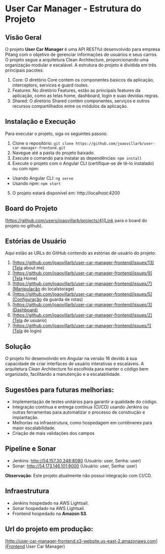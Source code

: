 # User Car Manager - Estrutura do Projeto

## Visão Geral

O projeto **User Car Manager** é uma API RESTful desenvolvido para empresa Pitang com o objetivo de gerenciar informações
de usuários e seus carros. O projeto segue a arquitetura Clean Architecture, proporcionando uma organização modular e escalável.
A estrutura do projeto é dividida em três principais pacotes:

1. Core: O diretório Core contem os componentes basicos da aplicação, interceptors, services e guard routes.
2. Features: No diretório Features, estão as principais features da aplicação, como as telas home, dashboard, login e suas devidas regras.
3. Shared: O diretório Shared contém componentes, serviços e outros recursos compartilhados entre os módulos da aplicação.

## Instalação e Execução

Para executar o projeto, siga os seguintes passos:

1. Clone o repositório:
   `git clone https://github.com/joaovillarb/user-car-manager-frontend.git`
2. Navegue até a pasta do projeto baixado.
3. Execute o comando para instalar as dependências:
   `npm install`
4. Execute o projeto com o Angular CLI (certifique-se de tê-lo instalado) ou com npm:

- Usando Angular CLI:
  `ng serve`
- Usando npm:
  `npm start`

5. O projeto estará disponível em: http://localhost:4200

## Board do Projeto

[https://github.com/users/joaovillarb/projects/4](Link para o board do projeto no github).

## Estórias de Usuário

Aqui estão as URLs do GitHub contendo as estórias de usuário do projeto:

1. [https://github.com/joaovillarb/user-car-manager-frontend/issues/13](Tela about me)
2. [https://github.com/joaovillarb/user-car-manager-frontend/issues/9](Tela Home)
3. [https://github.com/joaovillarb/user-car-manager-frontend/issues/7](Manipulação do localstorage)
4. [https://github.com/joaovillarb/user-car-manager-frontend/issues/5](Configuração da guarda de rotas)
5. [https://github.com/joaovillarb/user-car-manager-frontend/issues/3](Dashboard)
6. [https://github.com/joaovillarb/user-car-manager-frontend/issues/2](Tela de usuário)
7. [https://github.com/joaovillarb/user-car-manager-frontend/issues/1](Tela de login)

## Solução

O projeto foi desenvolvido em Angular na versão 16 devido à sua capacidade de criar interfaces de usuário interativas e escaláveis.
A arquitetura Clean Architecture foi escolhida para manter o código bem organizado, facilitando a manutenção e a escalabilidade.

## Sugestões para futuras melhorias:

- Implementação de testes unitários para garantir a qualidade do código.
- Integração contínua e entrega contínua (CI/CD) usando Jenkins ou outras ferramentas para automatizar o processo de construção e implantação.
- Melhorias na infraestrutura, como hospedagem em contêineres para maior escalabilidade.
- Criação de mais validações dos campos

## Pipeline e Sonar

- Jenkins: http://54.157.30.248:8080 (Usuário: user, Senha: user)
- Sonar: http://54.173.146.101:9000 (Usuário: user, Senha: user)

**Observação**: Este projeto atualmente não possui integração com CI/CD.

## Infraestrutura

- Jenkins hospedado na AWS Lightsail.
- Sonar hospedado na AWS Lightsail.
- Frontend hospedado na **Amazon S3**.

## Url do projeto em produção:

[http://user-car-manager-frontend.s3-website.us-east-2.amazonaws.com](Frontend User Car Manager)

